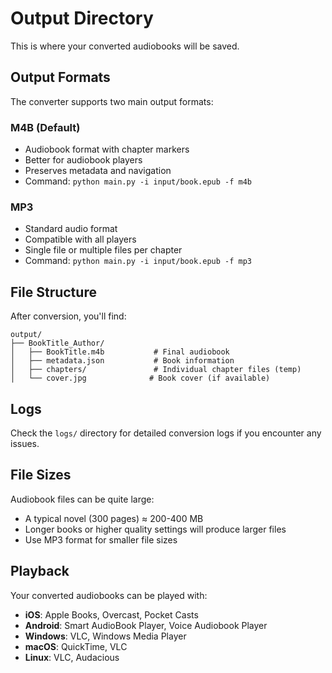# Output Directory

This is where your converted audiobooks will be saved.

## Output Formats

The converter supports two main output formats:

### M4B (Default)
- Audiobook format with chapter markers
- Better for audiobook players
- Preserves metadata and navigation
- Command: `python main.py -i input/book.epub -f m4b`

### MP3
- Standard audio format
- Compatible with all players
- Single file or multiple files per chapter
- Command: `python main.py -i input/book.epub -f mp3`

## File Structure

After conversion, you'll find:
```
output/
├── BookTitle_Author/
│   ├── BookTitle.m4b           # Final audiobook
│   ├── metadata.json           # Book information
│   ├── chapters/               # Individual chapter files (temp)
│   └── cover.jpg              # Book cover (if available)
```

## Logs

Check the `logs/` directory for detailed conversion logs if you encounter any issues.

## File Sizes

Audiobook files can be quite large:
- A typical novel (300 pages) ≈ 200-400 MB
- Longer books or higher quality settings will produce larger files
- Use MP3 format for smaller file sizes

## Playback

Your converted audiobooks can be played with:
- **iOS**: Apple Books, Overcast, Pocket Casts
- **Android**: Smart AudioBook Player, Voice Audiobook Player
- **Windows**: VLC, Windows Media Player
- **macOS**: QuickTime, VLC
- **Linux**: VLC, Audacious